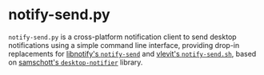 notify-send.py
==============

`notify-send.py` is a cross-platform notification client to send desktop notifications using a simple command line interface, providing drop-in replacements for [libnotify's `notify-send`](https://gitlab.gnome.org/GNOME/libnotify/) and [vlevit's `notify-send.sh`](https://github.com/vlevit/notify-send.sh), based on [samschott's `desktop-notifier`](https://github.com/samschott/desktop-notifier) library.
